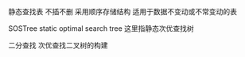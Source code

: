 静态查找表
不插不删
采用顺序存储结构
适用于数据不变动或不常变动的表

SOSTree 
static optimal search tree
这里指静态次优查找树


二分查找
次优查找二叉树的构建